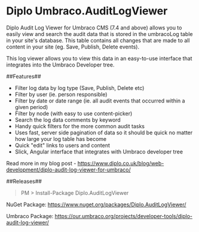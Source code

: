 # Diplo Umbraco.AuditLogViewer

Diplo Audit Log Viewer for Umbraco CMS (7.4 and above) allows you to easily view and search the audit data that is stored in the umbracoLog table in your site's database. This table contains all changes that are made to all content in your site (eg. Save, Publish, Delete events).

This log viewer allows you to view this data in an easy-to-use interface that integrates into the Umbraco Developer tree.

##Features##

- Filter log data by log type (Save, Publish, Delete etc)
- Filter by user (ie. person responsible)
- Filter by date or date range (ie. all audit events that occurred within a given period)
- Filter by node (with easy to use content-picker)
- Search the log data comments by keyword
- Handy quick filters for the more common audit tasks
- Uses fast, server side pagination of data so it should be quick no matter how large your log table has become
- Quick "edit" links to users and content
- Slick, Angular interface that integrates with Umbraco developer tree

Read more in my blog post - https://www.diplo.co.uk/blog/web-development/diplo-audit-log-viewer-for-umbraco/

##Releases##

> PM > Install-Package Diplo.AuditLogViewer

NuGet Package: https://www.nuget.org/packages/Diplo.AuditLogViewer/

Umbraco Package: https://our.umbraco.org/projects/developer-tools/diplo-audit-log-viewer/
